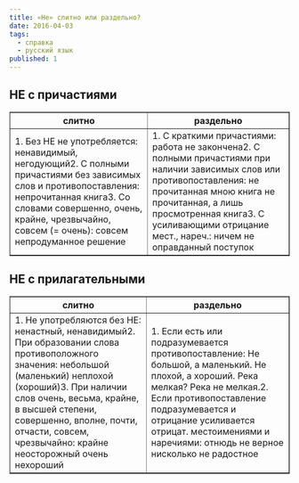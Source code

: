 ```yaml
---
title: «Не» слитно или раздельно?
date: 2016-04-03
tags:
  - справка
  - русский язык
published: 1
---
```


<h2>НЕ с причастиями</h2>
<table border="1">
<tbody>
<tr>
<th>слитно</th>
<th>раздельно</th>
</tr>
<tr>
<td>1. Без НЕ не употребляется:
ненавидимый, негодующий2. С полными причастиями без зависимых слов и противопоставления:
непрочитанная книга3. Со словами совершенно, очень, крайне, чрезвычайно, совсем (= очень):
совсем непродуманное решение</td>
<td>1. С краткими причастиями:
работа не закончена2. С полными причастиями при наличии зависимых слов или противопоставления:
не прочитанная мною книга
не прочитанная, а лишь просмотренная книга3. С усиливающими отрицание мест., нареч.:
ничем не оправданный поступок</td>
</tr>
</tbody>
</table>
<h2>НЕ с прилагательными</h2>
<table border="1">
<tbody>
<tr>
<th>слитно</th>
<th>раздельно</th>
</tr>
<tr>
<td>1. Не употребляются без НЕ:
ненастный, ненавидимый2. При образовании слова противоположного значения:
небольшой (маленький)
неплохой (хороший)3. При наличии слов очень, весьма, крайне, в высшей степени, совершенно, вполне, почти, отчасти, совсем, чрезвычайно:
крайне неосторожный
очень нехороший</td>
<td>1. Если есть или подразумевается противопоставление:
Не большой, а маленький.
Не плохой, а хороший.
Река мелкая? Река не мелкая.2. Если противопоставление подразумевается и отрицание усиливается отрицат. местоимениями и наречиями:
отнюдь не верное
нисколько не радостное</td>
</tr>
</tbody>
</table>